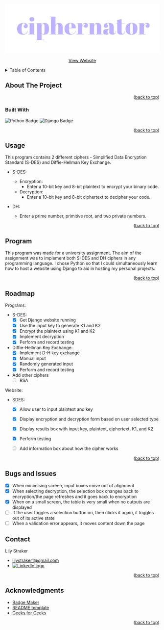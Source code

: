 <a name="readme-top"></a>

<!-- PROJECT LOGO -->
<br />
<div align="center">
  <a href="(https://github.com/lilystraker/Ciphernator/edit/main/README.md)">
  </a>

<img src = "https://github.com/lilystraker/Ciphernator/blob/54a21020625bd1620f15de49324871511d08fe6c/cipher/static/images/ciphernatorTitle.png" alt = "Ciphernator logo">

  <p align="center">
    <a href="https://ciphernator-ff3eb33a84d8.herokuapp.com/">View Website</a>
  </p>
</div>


<!-- TABLE OF CONTENTS -->
<details>
  <summary>Table of Contents</summary>
  <ol>
    <li>
      <a href="#about-the-project">About The Project</a>
      <ul>
        <li><a href="#built-with">Built With</a></li>
      </ul>
    </li>
    <li><a href="#usage">Usage</a></li>
    <li><a href="#roadmap">Roadmap</a></li>
    <li><a href="#contact">Contact</a></li>
    <li><a href="#acknowledgments">Acknowledgments</a></li>
  </ol>
</details>



<!-- ABOUT THE PROJECT -->
## About The Project


<p align="right">(<a href="#readme-top">back to top</a>)</p>


### Built With

  ![Python Badge](https://img.shields.io/badge/Python-yellow?style=for-the-badge&logo=python)
  ![Django Badge](https://img.shields.io/badge/Django-%23092E20?style=for-the-badge&logo=django&color=%23092E20)

<p align="right">(<a href="#readme-top">back to top</a>)</p>

## Usage
This program contains 2 different ciphers - Simplified Data Encryption Standard (S-DES) and Diffie-Hellman Key Exchange. 

- S-DES:
  - Encryption:
    - Enter a 10-bit key and 8-bit plaintext to encrypt your binary code.
  - Decryption:
    - Enter a 10-bit key and 8-bit ciphertext to decipher your code.

- DH:
  - Enter a prime number, primitive root, and two private numbers.
  
<p align="right">(<a href="#readme-top">back to top</a>)</p>

## Program
This program was made for a university assignment. The aim of the assignment was to implement both S-DES and DH ciphers in any programming language. I chose Python so that I could simultaneously learn how to host a website using Django to aid in hosting my personal projects. 

<p align="right">(<a href="#readme-top">back to top</a>)</p>

<!-- ROADMAP -->
## Roadmap

Programs: 

- S-DES:
  - [X] Get Django website running
  - [X] Use the input key to generate K1 and K2
  - [X] Encrypt the plaintext using K1 and K2
  - [x] Implement decryption
  - [X] Perform and record testing

- Diffie-Hellman Key Exchange:
  - [X] Implement D-H key exchange
  - [X] Manual input
  - [X] Randomly generated input  
  - [X] Perform and record testing

- Add other ciphers
  - [ ] RSA

Website:
- SDES:
  - [X] Allow user to input plaintext and key
  - [X] Display encryption and decryption form based on user selected type
  - [X] Display results box with input key, plaintext, ciphertext, K1, and K2
  - [X] Perform testing
  - [ ] Add information box about how the cipher works


<p align="right">(<a href="#readme-top">back to top</a>)</p>

## Bugs and Issues

- [X] When minimising screen, input boxes move out of alignment
- [X] When selecting decryption, the selection box changes back to encryption/the page refreshes and it goes back to encryption
- [X] When on a small screen, the table is very small when no outputs are displayed
- [ ] If the user toggles a selection button on, then clicks it again, it toggles out of its active state 
- [ ] When a validation error appears, it moves content down the page

<!-- CONTACT -->
## Contact

Lily Straker 
- lilystraker1@gmail.com
- <a href = "https://www.linkedin.com/in/lilystraker/">![LinkedIn logo](https://img.shields.io/badge/LinkedIn-blue?style=for-the-badge&logo=linkedin)
</a>

<p align="right">(<a href="#readme-top">back to top</a>)</p>

<!-- ACKNOWLEDGMENTS -->
## Acknowledgments

* [Badge Maker](https://shields.io/badges)
* [README template](https://github.com/othneildrew/Best-README-Template)
* [Geeks for Geeks](https://www.geeksforgeeks.org/simplified-data-encryption-standard-key-generation/)
  
<p align="right">(<a href="#readme-top">back to top</a>)</p>
